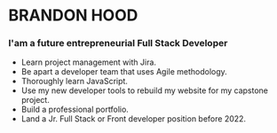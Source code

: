 # BRANDON HOOD

### I'am a future entrepreneurial Full Stack Developer

<!-- task lists -->
* Learn project management with Jira.
* Be apart a developer team that uses Agile methodology.
* Thoroughly learn JavaScript.
* Use my new developer tools to rebuild my website for my capstone project.
* Build a professional portfolio.
* Land a Jr. Full Stack or Front developer position before 2022.

